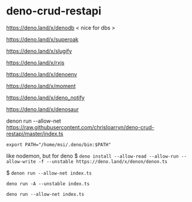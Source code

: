 # deno-crud-restapi


https://deno.land/x/denodb < nice for dbs >

https://deno.land/x/superoak

https://deno.land/x/slugify

https://deno.land/x/rxjs

https://deno.land/x/denoenv

https://deno.land/x/moment

https://deno.land/x/deno_notify

https://deno.land/x/denosaur


denon run --allow-net https://raw.githubusercontent.com/chrisloarryn/deno-crud-restapi/master/index.ts


`export PATH="/home/msi/.deno/bin:$PATH"`
 
 like nodemon, but for deno
 $ `deno install --allow-read --allow-run --allow-write -f --unstable https://deno.land/x/denon/denon.ts`

 $ `denon run --allow-net index.ts`

`deno run -A --unstable index.ts`

`deno run --allow-net index.ts`
